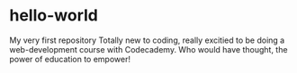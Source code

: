 # hello-world
My very first repository
Totally new to coding, really excitied to be doing a web-development course with Codecademy. Who would have thought, the power of education to empower!
